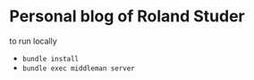 # Personal blog of Roland Studer

to run locally
* `bundle install`
* `bundle exec middleman server`